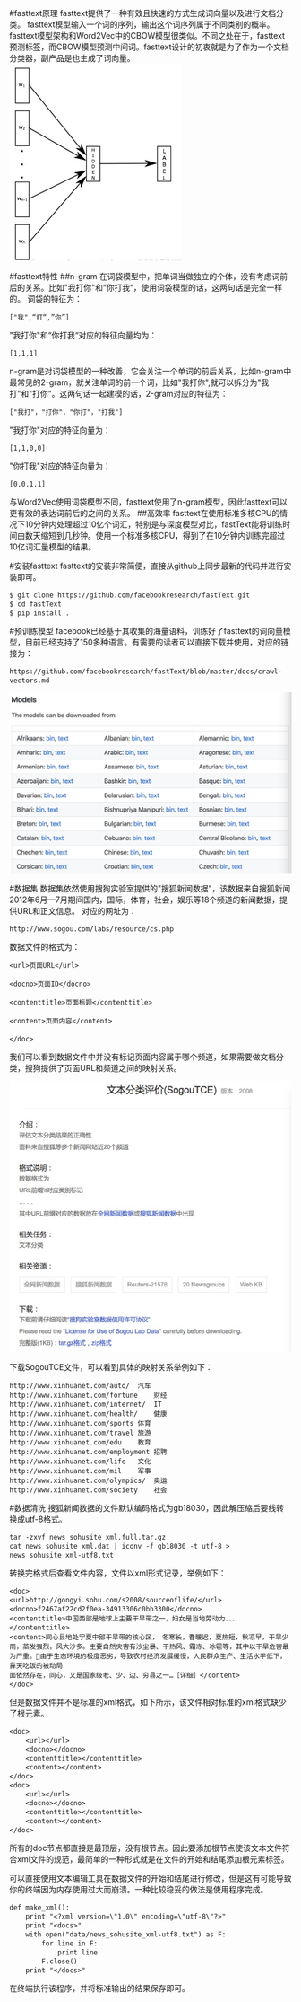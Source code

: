 #fasttext原理
fasttext提供了一种有效且快速的方式生成词向量以及进行文档分类。
fasttext模型输入一个词的序列，输出这个词序列属于不同类别的概率。fasttext模型架构和Word2Vec中的CBOW模型很类似。不同之处在于，fasttext预测标签，而CBOW模型预测中间词。fasttext设计的初衷就是为了作为一个文档分类器，副产品是也生成了词向量。
![使用fasttext进行文档分类-图2](picture/使用fasttext进行文档分类-图2.png)

#fasttext特性
##n-gram
在词袋模型中，把单词当做独立的个体，没有考虑词前后的关系。比如"我打你"和“你打我“，使用词袋模型的话，这两句话是完全一样的。
词袋的特征为：

	["我",“打“,”你”]
	
"我打你"和“你打我“对应的特征向量均为：

	[1,1,1]

n-gram是对词袋模型的一种改善，它会关注一个单词的前后关系，比如n-gram中最常见的2-gram，就关注单词的前一个词，比如"我打你",就可以拆分为"我打"和"打你"。这两句话一起建模的话，2-gram对应的特征为：

	["我打"，"打你"，"你打"，"打我"]

"我打你"对应的特征向量为：

	[1,1,0,0]

"你打我"对应的特征向量为：

	[0,0,1,1]

与Word2Vec使用词袋模型不同，fasttext使用了n-gram模型，因此fasttext可以更有效的表达词前后的之间的关系。
##高效率
fasttext在使用标准多核CPU的情况下10分钟内处理超过10亿个词汇，特别是与深度模型对比，fastText能将训练时间由数天缩短到几秒钟。使用一个标准多核CPU，得到了在10分钟内训练完超过10亿词汇量模型的结果。

#安装fasttext
fasttext的安装非常简便，直接从github上同步最新的代码并进行安装即可。

	$ git clone https://github.com/facebookresearch/fastText.git
	$ cd fastText
	$ pip install .

#预训练模型
facebook已经基于其收集的海量语料，训练好了fasttext的词向量模型，目前已经支持了150多种语言。有需要的读者可以直接下载并使用，对应的链接为：

	https://github.com/facebookresearch/fastText/blob/master/docs/crawl-vectors.md
	
![使用fasttext进行文档分类](picture/使用fasttext进行文档分类-图1.png)

#数据集
数据集依然使用搜狗实验室提供的"搜狐新闻数据"，该数据来自搜狐新闻2012年6月—7月期间国内，国际，体育，社会，娱乐等18个频道的新闻数据，提供URL和正文信息。
对应的网址为：

	http://www.sogou.com/labs/resource/cs.php

数据文件的格式为：
	<doc>
	
	<url>页面URL</url>
	
	<docno>页面ID</docno>
	
	<contenttitle>页面标题</contenttitle>
	
	<content>页面内容</content>
	
	</doc>
	
我们可以看到数据文件中并没有标记页面内容属于哪个频道，如果需要做文档分类，搜狗提供了页面URL和频道之间的映射关系。

![使用fasttext进行文档分类-图3](picture/使用fasttext进行文档分类-图3.png)

下载SogouTCE文件，可以看到具体的映射关系举例如下：

	http://www.xinhuanet.com/auto/	汽车
	http://www.xinhuanet.com/fortune	财经
	http://www.xinhuanet.com/internet/	IT
	http://www.xinhuanet.com/health/	健康
	http://www.xinhuanet.com/sports	体育
	http://www.xinhuanet.com/travel	旅游
	http://www.xinhuanet.com/edu	教育
	http://www.xinhuanet.com/employment	招聘
	http://www.xinhuanet.com/life	文化
	http://www.xinhuanet.com/mil	军事
	http://www.xinhuanet.com/olympics/	奥运
	http://www.xinhuanet.com/society	社会

#数据清洗
搜狐新闻数据的文件默认编码格式为gb18030，因此解压缩后要线转换成utf-8格式。

	tar -zxvf news_sohusite_xml.full.tar.gz
	cat news_sohusite_xml.dat | iconv -f gb18030 -t utf-8 > news_sohusite_xml-utf8.txt
	
转换完格式后查看文件内容，文件以xml形式记录，举例如下：

	<doc>
	<url>http://gongyi.sohu.com/s2008/sourceoflife/</url>
	<docno>f2467af22cd2f0ea-34913306c0bb3300</docno>
	<contenttitle>中国西部是地球上主要干旱带之一，妇女是当地劳动力．．．</contenttitle>
	<content>同心县地处宁夏中部干旱带的核心区，　冬寒长，春暖迟，夏热短，秋凉早，干旱少雨，蒸发强烈，风大沙多。主要自然灾害有沙尘暴、干热风、霜冻、冰雹等，其中以干旱危害最为严重。由于生态环境的极度恶劣，导致农村经济发展缓慢，人民群众生产、生活水平低下，靠天吃饭的被动局
	面依然存在，同心，又是国家级老、少、边、穷县之一…［详细］</content>
	</doc>

但是数据文件并不是标准的xml格式，如下所示，该文件相对标准的xml格式缺少了根元素。

	<doc>
	    <url></url>
	    <docno></docno>
	    <contenttitle></contenttitle>
	    <content></content>
	</doc>
	<doc>
	    <url></url>
	    <docno></docno>
	    <contenttitle></contenttitle>
	    <content></content>
	</doc>

所有的doc节点都直接是最顶层，没有根节点。因此要添加根节点使该文本文件符合xml文件的规范，最简单的一种形式就是在文件的开始和结尾添加根元素标签。
	<?xml version="1.0" encoding="utf-8"?>
	<docs>
		<doc>
		    <url></url>
		    <docno></docno>
		    <contenttitle></contenttitle>
		    <content></content>
		</doc>
		<doc>
		    <url></url>
		    <docno></docno>
		    <contenttitle></contenttitle>
		    <content></content>
		</doc>
	</docs>

可以直接使用文本编辑工具在数据文件的开始和结尾进行修改，但是这有可能导致你的终端因为内存使用过大而崩溃。一种比较稳妥的做法是使用程序完成。

	def make_xml():
		print "<?xml version=\"1.0\" encoding=\"utf-8\"?>"
	    print "<docs>"
	    with open("data/news_sohusite_xml-utf8.txt") as F:
	        for line in F:
	            print line
	        F.close()
	    print "</docs>"
	    
在终端执行该程序，并将标准输出的结果保存即可。
